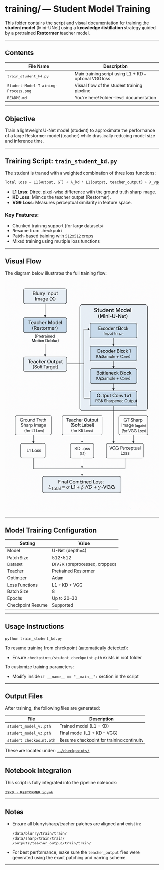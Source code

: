 # training/ — Student Model Training

This folder contains the script and visual documentation for training the **student model** (Mini-UNet) using a **knowledge distillation** strategy guided by a pretrained **Restormer** teacher model.

---

## Contents

| File Name                         | Description                                                  |
|----------------------------------|--------------------------------------------------------------|
| `train_student_kd.py`            | Main training script using L1 + KD + optional VGG loss     |
| `Student-Model-Training-Process.png` | Visual flow of the student training pipeline               |
| `README.md`                      | You’re here! Folder-level documentation                    |

---

## Objective

Train a lightweight U-Net model (student) to approximate the performance of a large Restormer model (teacher) while drastically reducing model size and inference time.

---

## Training Script: `train_student_kd.py`

The student is trained with a weighted combination of three loss functions:

```python
Total Loss = L1(output, GT) + λ_kd * L1(output, teacher_output) + λ_vgg * VGG(output, GT)
```

- **L1 Loss**: Direct pixel-wise difference with the ground truth sharp image.
- **KD Loss**: Mimics the teacher output (Restormer).
- **VGG Loss**: Measures perceptual similarity in feature space.

### Key Features:
- Chunked training support (for large datasets)
- Resume from checkpoint
- Patch-based training with `512x512` crops
- Mixed training using multiple loss functions

---

## Visual Flow

The diagram below illustrates the full training flow:

![Student Training Flow](./Student-Model-Training-Process.png)

---

## Model Training Configuration

| Setting            | Value                      |
|--------------------|----------------------------|
| Model              | U-Net (depth=4)            |
| Patch Size         | 512×512                    |
| Dataset            | DIV2K (preprocessed, cropped) |
| Teacher            | Pretrained Restormer       |
| Optimizer          | Adam                       |
| Loss Functions     | L1 + KD + VGG              |
| Batch Size         | 8                          |
| Epochs             | Up to 20–30                |
| Checkpoint Resume  | Supported               |

---

## Usage Instructions

```bash
python train_student_kd.py
```

To resume training from checkpoint (automatically detected):
- Ensure `checkpoints/student_checkpoint.pth` exists in root folder

To customize training parameters:
- Modify inside `if __name__ == "__main__":` section in the script

---

## Output Files

After training, the following files are generated:

| File                          | Description                                  |
|-------------------------------|----------------------------------------------|
| `student_model_v1.pth`        | Trained model (L1 + KD)                      |
| `student_model_v2.pth`        | Final model (L1 + KD + VGG)                  |
| `student_checkpoint.pth`      | Resume checkpoint for training continuity    |

These are located under: [`../checkpoints/`](../checkpoints/)

---

## Notebook Integration

This script is fully integrated into the pipeline notebook:

[`ISKD - RESTORMER.ipynb`](../ISKD%20-%20RESTORMER.ipynb)

---

## Notes

- Ensure all blurry/sharp/teacher patches are aligned and exist in:
  ```
  /data/blurry/train/train/
  /data/sharp/train/train/
  /outputs/teacher_output/train/train/
  ```
- For best performance, make sure the `teacher_output` files were generated using the exact patching and naming scheme.

---

